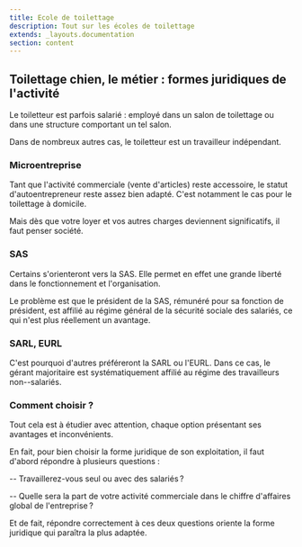```yaml
---
title: Ecole de toilettage
description: Tout sur les écoles de toilettage
extends: _layouts.documentation
section: content
---
```


Toilettage chien, le métier : formes juridiques de l'activité
-------------------------------------------------------------

Le toiletteur est parfois salarié : employé dans un salon de toilettage
ou dans une structure comportant un tel salon.

Dans de nombreux autres cas, le toiletteur est un travailleur
indépendant.

### Microentreprise

Tant que l'activité commerciale (vente d'articles) reste accessoire, le
statut d'autoentrepreneur reste assez bien adapté. C'est notamment le
cas pour le toilettage à domicile.

Mais dès que votre loyer et vos autres charges deviennent significatifs,
il faut penser société.

### SAS

Certains s'orienteront vers la SAS. Elle permet en effet une grande
liberté dans le fonctionnement et l'organisation.

Le problème est que le président de la SAS, rémunéré pour sa fonction de
président, est affilié au régime général de la sécurité sociale des
salariés, ce qui n'est plus réellement un avantage.

### SARL, EURL

C'est pourquoi d'autres préféreront la SARL ou l'EURL. Dans ce cas, le
gérant majoritaire est systématiquement affilié au régime des
travailleurs non--salariés.

### Comment choisir ? 

Tout cela est à étudier avec attention, chaque option présentant ses
avantages et inconvénients.

En fait, pour bien choisir la forme juridique de son exploitation, il
faut d'abord répondre à plusieurs questions :

-- Travaillerez-vous seul ou avec des salariés ?

-- Quelle sera la part de votre activité commerciale dans le chiffre
d'affaires global de l'entreprise ?

Et de fait, répondre correctement à ces deux questions oriente la forme
juridique qui paraîtra la plus adaptée.